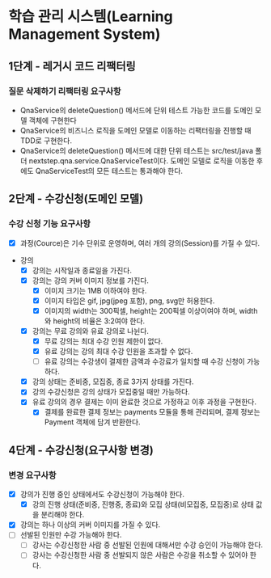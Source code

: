 # 학습 관리 시스템(Learning Management System)

## 1단계 - 레거시 코드 리팩터링

### 질문 삭제하기 리팩터링 요구사항

- QnaService의 deleteQuestion() 메서드에 단위 테스트 가능한 코드를 도메인 모델 객체에 구현한다
- QnaService의 비즈니스 로직을 도메인 모델로 이동하는 리팩터링을 진행할 때 TDD로 구현한다.
- QnaService의 deleteQuestion() 메서드에 대한 단위 테스트는 src/test/java 폴더 nextstep.qna.service.QnaServiceTest이다. 도메인 모델로 로직을 이동한
  후에도 QnaServiceTest의 모든 테스트는 통과해야 한다.

## 2단계 - 수강신청(도메인 모델)

### 수강 신청 기능 요구사항

- [x] 과정(Cource)은 기수 단위로 운영하며, 여러 개의 강의(Session)를 가질 수 있다.
- 강의
    - [x] 강의는 시작일과 종료일을 가진다.
    - [x] 강의는 강의 커버 이미지 정보를 가진다.
        - [x] 이미지 크기는 1MB 이하여야 한다.
        - [x] 이미지 타입은 gif, jpg(jpeg 포함), png, svg만 허용한다.
        - [x] 이미지의 width는 300픽셀, height는 200픽셀 이상이여야 하며, width와 height의 비율은 3:2여야 한다.
    - [x] 강의는 무료 강의와 유료 강의로 나뉜다.
        - [x] 무료 강의는 최대 수강 인원 제한이 없다.
        - [x] 유료 강의는 강의 최대 수강 인원을 초과할 수 없다.
        - [ ] 유료 강의는 수강생이 결제한 금액과 수강료가 일치할 때 수강 신청이 가능하다.
    - [x] 강의 상태는 준비중, 모집중, 종료 3가지 상태를 가진다.
    - [x] 강의 수강신청은 강의 상태가 모집중일 때만 가능하다.
    - [x] 유료 강의의 경우 결제는 이미 완료한 것으로 가정하고 이후 과정을 구현한다.
        - [x] 결제를 완료한 결제 정보는 payments 모듈을 통해 관리되며, 결제 정보는 Payment 객체에 담겨 반환한다.

## 4단계 - 수강신청(요구사항 변경)

### 변경 요구사항

- [x] 강의가 진행 중인 상태에서도 수강신청이 가능해야 한다.
    - [x] 강의 진행 상태(준비중, 진행중, 종료)와 모집 상태(비모집중, 모집중)로 상태 값을 분리해야 한다.
- [x] 강의는 하나 이상의 커버 이미지를 가질 수 있다.
- [ ] 선발된 인원만 수강 가능해야 한다.
    - [ ] 강사는 수강신청한 사람 중 선발된 인원에 대해서만 수강 승인이 가능해야 한다.
    - [ ] 강사는 수강신청한 사람 중 선발되지 않은 사람은 수강을 취소할 수 있어야 한다.
